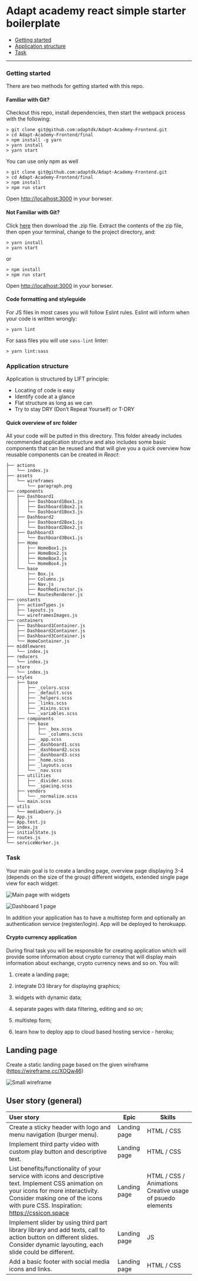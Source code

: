 

# Adapt academy react simple starter boilerplate

* [Getting started](#getting-started)
* [Application structure](#application-structure)
* [Task](#task)

---

### Getting started

There are two methods for getting started with this repo.

#### Familiar with Git?
Checkout this repo, install dependencies, then start the webpack process with the following:

```
> git clone git@github.com:adaptdk/Adapt-Academy-Frontend.git
> cd Adapt-Academy-Frontend/final
> npm install -g yarn
> yarn install
> yarn start
```

You can use only npm as well

```
> git clone git@github.com:adaptdk/Adapt-Academy-Frontend.git
> cd Adapt-Academy-Frontend/final
> npm install
> npm run start
```

Open [http://localhost:3000](http://localhost:3000) in your borwser.

#### Not Familiar with Git?
Click [here](https://github.com/adaptdk/Adapt-Academy-Frontend/archive/master.zip) then download the .zip file.  Extract the contents of the zip file, then open your terminal, change to the project directory, and:

```
> yarn install
> yarn start
```
or 

```
> npm install
> npm run start
```

Open [http://localhost:3000](http://localhost:3000) in your borwser.

#### Code formatting and styleguide

For JS files in most cases you will follow Eslint rules. Eslint will inform when your code is written wrongly:

```
> yarn lint
```

For sass files you will use `sass-lint` linter:

```
> yarn lint:sass
```

### Application structure

Application is structured by LIFT principle:

- Locating of code is easy
- Identify code at a glance
- Flat structure as long as we can 
- Try to stay DRY (Don’t Repeat Yourself) or T-DRY

#### Quick overview of *src* folder

All your code will be putted in this directory. This folder already includes recommended application structure and also includes some basic components that can be reused and that will give you a quick overview how reusable components can be created in *React*:

```
├── actions
│   └── index.js
├── assets
│   └── wireframes
│       └── paragraph.png
├── components
│   ├── Dashboard1
│   │   ├── Dashboard1Box1.js
│   │   ├── Dashboard1Box2.js
│   │   └── Dashboard1Box3.js
│   ├── Dashboard2
│   │   ├── Dashboard2Box1.js
│   │   └── Dashboard2Box2.js
│   ├── Dashboard3
│   │   └── Dashboard3Box1.js
│   ├── Home
│   │   ├── HomeBox1.js
│   │   ├── HomeBox2.js
│   │   ├── HomeBox3.js
│   │   └── HomeBox4.js
│   └── base
│       ├── Box.js
│       ├── Columns.js
│       ├── Nav.js
│       ├── RootRedirector.js
│       └── RoutesRenderer.js
├── constants
│   ├── actionTypes.js
│   ├── layouts.js
│   └── wireframesImages.js
├── containers
│   ├── Dashboard1Container.js
│   ├── Dashboard2Container.js
│   ├── Dashboard3Container.js
│   └── HomeContainer.js
├── middlewares
│   └── index.js
├── reducers
│   └── index.js
├── store
│   └── index.js
├── styles
│   ├── base
│   │   ├── _colors.scss
│   │   ├── _default.scss
│   │   ├── _helpers.scss
│   │   ├── _links.scss
│   │   ├── _mixins.scss
│   │   └── _variables.scss
│   ├── components
│   │   ├── base
│   │   │   ├── _box.scss
│   │   │   └── _columns.scss
│   │   ├── _app.scss
│   │   ├── _dashboard1.scss
│   │   ├── _dashboard2.scss
│   │   ├── _dashboard3.scss
│   │   ├── _home.scss
│   │   ├── _layouts.scss
│   │   └── _nav.scss
│   ├── utilities
│   │   ├── _divider.scss
│   │   └── _spacing.scss
│   ├── vendors
│   │   └── _normalize.scss
│   └── main.scss
├── utils
│   └── mediaQuery.js
├── App.js
├── App.test.js
├── index.js
├── initialState.js
├── routes.js
└── serviceWorker.js
```

### Task

Your main goal is to create a landing page, overview page displaying 3-4 (depends on the size of the group) different widgets, extended single page view for each widget:

![Main page with widgets](https://raw.githubusercontent.com/adaptdk/Adapt-Academy-Frontend/master/images/main-4-widgets.png)



![Dashboard 1 page](https://raw.githubusercontent.com/adaptdk/Adapt-Academy-Frontend/master/images/dashboard-1.png)

In addition your application has to have a multistep form and optionally an authentication service (register/login). App will be deployed to herokuapp.

#### Crypto currency application

During final task you will be responsible for creating application which will provide some information about crypto currency that will display main information about exchange, crypto currency news and so on. You will:

1. create a landing page;

2. integrate D3 library for displaying graphics;

3. widgets with dynamic data;

4. separate pages with data filtering, editing and so on;

5. multistep form;

6. learn how to deploy app to cloud based hosting service - heroku;



## Landing page

Create a static landing page based on the given wireframe (https://wireframe.cc/XOQw46)

![Small wireframe](https://raw.githubusercontent.com/adaptdk/Adapt-Academy-Frontend/master/images/wireframe-landing-small.png)

## User story (general)

| User story                                                   | Epic                | Skills                                                |
| :----------------------------------------------------------- | ------------------- | ----------------------------------------------------- |
| Create a sticky header with logo and menu navigation (burger menu). | Landing page        | HTML / CSS                                      |
| Implement third party video with custom play button and descriptive text. | Landing page        | HTML / CSS                                            |
| List benefits/functionality of your service with icons and descriptive text. Implement CSS animation on your icons for more interactivity. Consider making one of the icons with pure CSS. Inspiration: https://cssicon.space | Landing page        | HTML / CSS / Animations Creative usage of psuedo elements |
| Implement slider by using third part library library and add texts, call to action button on different slides. Consider dynamic layouting, each slide could be different. | Landing page        | JS                                                    |
| Add a basic footer with social media icons and links.        | Landing page        | HTML / CSS                                           |
